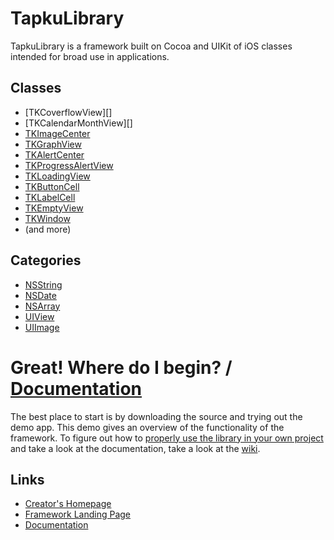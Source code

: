 TapkuLibrary
============
TapkuLibrary is a framework built on Cocoa and UIKit of iOS classes intended for broad use in applications.


Classes
-------
* [TKCoverflowView][]
* [TKCalendarMonthView][]
* [TKImageCenter](tree/master/src/TapkuLibrary/TKImageCenter.h)
* [TKGraphView](tree/master/src/TapkuLibrary/TKGraphView.h)
* [TKAlertCenter](tree/master/src/TapkuLibrary/TKAlertCenter.h)
* [TKProgressAlertView](tree/master/src/TapkuLibrary/TKProgressAlertView.h)
* [TKLoadingView](tree/master/src/TapkuLibrary/TKLoadingView.h)
* [TKButtonCell](tree/master/src/TapkuLibrary/TKButtonCell.h)
* [TKLabelCell](tree/master/src/TapkuLibrary/TKLabelCell.h)
* [TKEmptyView](tree/master/src/TapkuLibrary/TKEmptyView.h)
* [TKWindow](tree/master/src/TapkuLibrary/TKWindow.h)
* (and more)

Categories
----------
* [NSString](tree/master/src/TapkuLibrary/NSString+TKCategory.h)
* [NSDate](tree/master/src/TapkuLibrary/NSDate+TKCategory.h)
* [NSArray](tree/master/src/TapkuLibrary/NSArray+TKCategory.h)
* [UIView](tree/master/src/TapkuLibrary/UIView+TKCategory.h)
* [UIImage](tree/master/src/TapkuLibrary/UIImage+TKCategory.h)


Great! Where do I begin? / [Documentation](http://wiki.github.com/devinross/tapkulibrary/)
========================================

The best place to start is by downloading the source and trying out the demo app. This demo gives an overview of the functionality of the framework. To figure out how to [properly use the library in your own project](http://wiki.github.com/devinross/tapkulibrary/how-to-use-this-library) and take a look at the documentation, take a look at the [wiki](http://wiki.github.com/devinross/tapkulibrary/).


Links
------
* [Creator's Homepage](http://devinsheaven.com)
* [Framework Landing Page](http://tapku.com)
* [Documentation](http://wiki.github.com/devinross/tapkulibrary/)